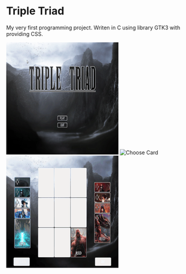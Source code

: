# Triple Triad
My very first programming project. Writen in C using library GTK3 with providing CSS.

![Main Menu](gifs/main_menu.gif) ![Choose Card](gifs/choose_card.gif) ![Playground](gifs/playground.gif)
